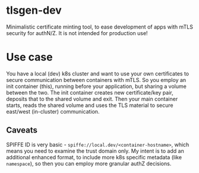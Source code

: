# tlsgen-dev

Minimalistic certificate minting tool, to ease development of apps with mTLS security for authN/Z.
It is not intended for production use!

# Use case

You have a local (dev) k8s cluster and want to use your own certificates to secure communication between containers with mTLS. So you employ an init container (this), running before your application, but sharing a volume between the two. The init container creates new certificate/key pair, deposits that to the shared volume and exit. Then your main container starts, reads the shared volume and uses the TLS material to secure east/west (in-cluster) communication.

## Caveats

SPIFFE ID is very basic - `spiffe://local.dev/<container-hostname>`, which means you need to examine the trust domain only. My intent is to add an additional enhanced format, to include more k8s specific metadata (like `namespace`), so then you can employ more granular authZ decisions.
